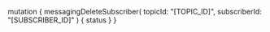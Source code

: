 mutation {
    messagingDeleteSubscriber(
        topicId: "[TOPIC_ID]",
        subscriberId: "[SUBSCRIBER_ID]"
    ) {
        status
    }
}
